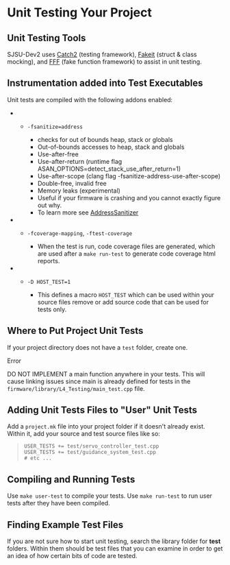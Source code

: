 # Unit Testing Your Project

## Unit Testing Tools

SJSU-Dev2 uses [Catch2](https://github.com/catchorg/Catch2) (testing
framework), [Fakeit](https://github.com/eranpeer/FakeIt) (struct & class
mocking), and [FFF](https://github.com/meekrosoft/fff) (fake function
framework) to assist in unit testing.

## Instrumentation added into Test Executables

Unit tests are compiled with the following addons enabled:

  -   - `-fsanitize=address`
        
          - checks for out of bounds heap, stack or globals
          - Out-of-bounds accesses to heap, stack and globals
          - Use-after-free
          - Use-after-return (runtime flag
            ASAN\_OPTIONS=detect\_stack\_use\_after\_return=1)
          - Use-after-scope (clang flag
            -fsanitize-address-use-after-scope)
          - Double-free, invalid free
          - Memory leaks (experimental)
          - Useful if your firmware is crashing and you cannot exactly
            figure out why.
          - To learn more see
            [AddressSanitizer](https://clang.llvm.org/docs/AddressSanitizer.html)

  -   - `-fcoverage-mapping`, `-ftest-coverage`
        
          - When the test is run, code coverage files are generated,
            which are used after a `make run-test` to generate code
            coverage html reports.

  -   - `-D HOST_TEST=1`
        
          - This defines a macro `HOST_TEST` which can be used within
            your source files remove or add source code that can be used
            for tests only.

## Where to Put Project Unit Tests

If your project directory does not have a `test` folder, create one.

<div class="error">

<div class="admonition-title">

Error

</div>

DO NOT IMPLEMENT a main function anywhere in your tests. This will cause
linking issues since main is already defined for tests in the
`firmware/library/L4_Testing/main_test.cpp` file.

</div>

## Adding Unit Tests Files to "User" Unit Tests

Add a `project.mk` file into your project folder if it doesn't already
exist. Within it, add your source and test source files like so:

> 
> 
> ``` make
> USER_TESTS += test/servo_controller_test.cpp
> USER_TESTS += test/guidance_system_test.cpp
> # etc ...
> ```

## Compiling and Running Tests

Use `make user-test` to compile your tests. Use `make run-test` to run
user tests after they have been compiled.

## Finding Example Test Files

If you are not sure how to start unit testing, search the library folder
for **test** folders. Within them should be test files that you can
examine in order to get an idea of how certain bits of code are tested.